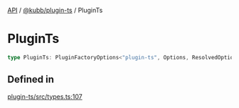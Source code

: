 [API](../../../packages.md) / [@kubb/plugin-ts](../index.md) / PluginTs

# PluginTs

```ts
type PluginTs: PluginFactoryOptions<"plugin-ts", Options, ResolvedOptions, never, ResolvePathOptions>;
```

## Defined in

[plugin-ts/src/types.ts:107](https://github.com/kubb-project/kubb/blob/ff80665146ae086e044807d0072fda660e72e1fd/packages/plugin-ts/src/types.ts#L107)
